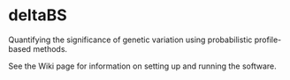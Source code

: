 deltaBS
=======

Quantifying the significance of genetic variation using probabilistic profile-based methods.

See the Wiki page for information on setting up and running the software.
